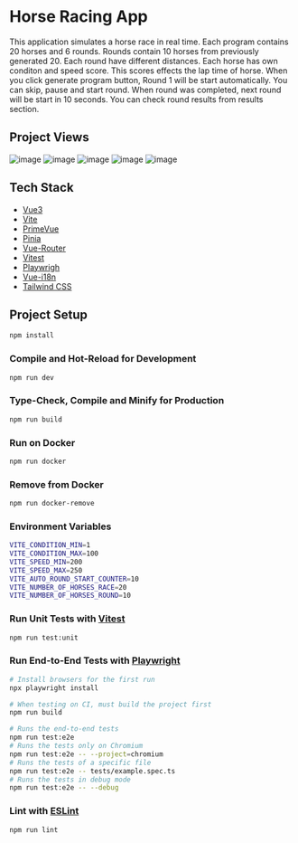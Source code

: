# Horse Racing App

This application simulates a horse race in real time. Each program contains 20 horses and 6 rounds. Rounds contain 10 horses from previously generated 20. Each round have different distances. Each horse has own conditon and speed score. This scores effects the lap time of horse. When you click generate program button, Round 1 will be start automatically. You can skip, pause and start round. When round was completed, next round will be start in 10 seconds. You can check round results from results section.

## Project Views

![image](https://github.com/user-attachments/assets/703f27e5-c846-4f0d-a3ff-0036a2e66b48)
![image](https://github.com/user-attachments/assets/46ee0d4e-17ee-4525-bb3a-acff49f53ec8)
![image](https://github.com/user-attachments/assets/95c43934-a9f0-4852-89a6-b9b72cd732a8)
![image](https://github.com/user-attachments/assets/dc2769ad-16c7-4df1-ae54-23a7ff459338)
![image](https://github.com/user-attachments/assets/ec8320e6-2211-478c-9463-3a80e9097ed1)

## Tech Stack

 - [Vue3](https://vuejs.org)
 - [Vite](https://vitejs.dev/)
 - [PrimeVue](https://primevue.org/)
 - [Pinia](https://pinia.vuejs.org/)
 - [Vue-Router](https://router.vuejs.org/)
 - [Vitest](https://vitest.dev/)
 - [Playwrigh](https://playwright.dev/)
 - [Vue-i18n](https://vue-i18n.intlify.dev/)
 - [Tailwind CSS](https://tailwindcss.com/)

## Project Setup

```sh
npm install
```

### Compile and Hot-Reload for Development

```sh
npm run dev
```

### Type-Check, Compile and Minify for Production

```sh
npm run build
```
### Run on Docker

```sh
npm run docker
```

### Remove from Docker

```sh
npm run docker-remove
```

### Environment Variables

```sh
VITE_CONDITION_MIN=1
VITE_CONDITION_MAX=100
VITE_SPEED_MIN=200
VITE_SPEED_MAX=250
VITE_AUTO_ROUND_START_COUNTER=10
VITE_NUMBER_OF_HORSES_RACE=20
VITE_NUMBER_OF_HORSES_ROUND=10
```

### Run Unit Tests with [Vitest](https://vitest.dev/)

```sh
npm run test:unit
```

### Run End-to-End Tests with [Playwright](https://playwright.dev)

```sh
# Install browsers for the first run
npx playwright install

# When testing on CI, must build the project first
npm run build

# Runs the end-to-end tests
npm run test:e2e
# Runs the tests only on Chromium
npm run test:e2e -- --project=chromium
# Runs the tests of a specific file
npm run test:e2e -- tests/example.spec.ts
# Runs the tests in debug mode
npm run test:e2e -- --debug
```

### Lint with [ESLint](https://eslint.org/)

```sh
npm run lint
```
